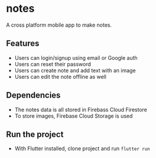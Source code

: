 # notes
 
A cross platform mobile app to make notes.

## Features
* Users can login/signup using email or Google auth
* Users can reset their password
* Users can create note and add text with an image
* Users can edit the note offline as well


## Dependencies
* The notes data is all stored in Firebass Cloud Firestore
* To store images, Firebase Cloud Storage is used

## Run the project
* With Flutter installed, clone project and run `flutter run`


